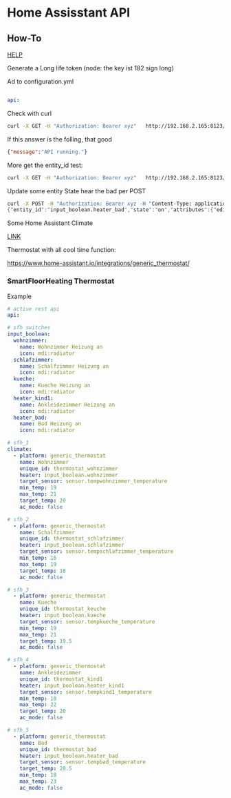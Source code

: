 # Home Assisstant API

## How-To

[HELP](https://developers.home-assistant.io/docs/api/rest/)

Generate a Long life token (node: the key ist 182 sign long)

Ad to configuration.yml

```yml

api:

```

Check with curl

```bash
curl -X GET -H "Authorization: Bearer xyz"   http://192.168.2.165:8123/api/
```

If this answer is the folling, that good 

```json
{"message":"API running."}
```

More get the entity_id test: 

```bash
curl -X GET -H "Authorization: Bearer xyz"   http://192.168.2.165:8123/api/states/sensor.tempbad_temperature
```

Update some entity State hear the bad per POST

```bash
curl -X POST -H "Authorization: Bearer xyz -H "Content-Type: application/json" -d '{"entity_id":"input_boolean.heater_bad","state":"on","attributes":{"editable":false,"icon":"mdi:radiator","friendly_name":"Bad Heizung an"}}' http://192.168.2.165:8123/api/states/input_boolean.heater_bad
{"entity_id":"input_boolean.heater_bad","state":"on","attributes":{"editable":false,"icon":"mdi:radiator","friendly_name":"Bad Heizung an"},"last_changed":"2022-12-31T14:00:56.842133+00:00","last_updated":"2022-12-31T14:00:56.842133+00:00","context":{"id":"01GNM7RN8A8ETFFX0ZVZY0DX2Q","parent_id":null,"user_id":"e05c526b42fb46bf96c82ed19f1f1d2c"}}
```

Some Home Assistant Climate

[LINK](https://www.home-assistant.io/integrations/#climate)

Thermostat with all cool time function:

https://www.home-assistant.io/integrations/generic_thermostat/

### SmartFloorHeating Thermostat

Example

```yml
# active rest api
api:

# sfh switches 
input_boolean:
  wohnzimmer:
    name: Wohnzimmer Heizung an
    icon: mdi:radiator
  schlafzimmer:
    name: Schalfzimmer Heizung an
    icon: mdi:radiator
  kueche:
    name: Kueche Heizung an
    icon: mdi:radiator
  heater_kind1:
    name: Ankleidezimmer Heizung an
    icon: mdi:radiator
  heater_bad:
    name: Bad Heizung an
    icon: mdi:radiator

# sfh_1
climate:
  - platform: generic_thermostat
    name: Wohnzimmer
    unique_id: thermostat_wohnzimmer
    heater: input_boolean.wohnzimmer
    target_sensor: sensor.tempwohnzimmer_temperature
    min_temp: 19
    max_temp: 21
    target_temp: 20
    ac_mode: false

# sfh_2
  - platform: generic_thermostat
    name: Schalfzimmer
    unique_id: thermostat_schlafzimmer
    heater: input_boolean.schlafzimmer
    target_sensor: sensor.tempschlafzimmer_temperature
    min_temp: 16
    max_temp: 19
    target_temp: 18
    ac_mode: false

# sfh_3
  - platform: generic_thermostat
    name: Kueche
    unique_id: thermostat_keuche
    heater: input_boolean.kueche
    target_sensor: sensor.tempkueche_temperature
    min_temp: 19
    max_temp: 21
    target_temp: 19.5
    ac_mode: false

# sfh_4
  - platform: generic_thermostat
    name: Ankleidezimmer
    unique_id: thermostat_kind1
    heater: input_boolean.heater_kind1
    target_sensor: sensor.tempkind1_temperature
    min_temp: 18
    max_temp: 22
    target_temp: 20
    ac_mode: false

# sfh_5
  - platform: generic_thermostat
    name: Bad
    unique_id: thermostat_bad
    heater: input_boolean.heater_bad
    target_sensor: sensor.tempbad_temperature
    target_temp: 20.5
    min_temp: 18
    max_temp: 23
    ac_mode: false

```
